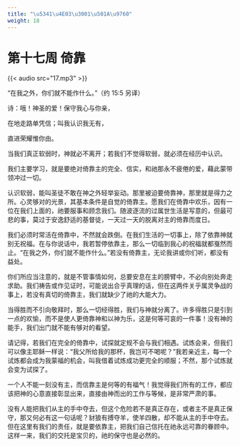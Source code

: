 ```yaml
---
title: "\u5341\u4E03\u3001\u501A\u9760"
weight: 18
---
```


# 第十七周 倚靠

{{< audio src="17.mp3" >}}


“在我之外，你们就不能作什么。”（约 15:5 另译）

诗：哦！神圣的爱！保守我心与你亲，

在地走路单凭信；叫我认识我无有，

直进荣耀惟你由。

当我们真正软弱时，神就必不离开；若我们不觉得软弱，就必须在经历中认识。

我们主要学习，就是要绝对倚靠主的完全、信实，和祂那永不疲倦的爱，藉此蒙带领冲过一切。

认识软弱，能叫圣徒不敢在神之外轻举妄动。那里被迫要倚靠神，那里就是得力之所。心灵够对的光景，其基本条件是自觉的倚靠主。愿我们在倚靠中欢乐，因有一位在我们上面的，祂要服事和顾念我们。随波逐流的过属世生活是写意的，但最可悲的事，莫过于安逸舒适的基督徒，一天过一天的脱离对主的倚靠而度日。

我们必须时常活在倚靠中，不然就会跌倒。在我们生活的一切事上，除了依靠神就别无祝福。在与你说话中，我若暂停依靠主，那么一切临到我心的祝福就都戛然而止。“在我之外，你们就不能作什么。”若没有倚靠主，无论我讲或你们听，都没有益处。

你们所应当注意的，就是不管事情如何，总要安息在主的膀臂中，不必向别处奔走求助。我们祷告或作见证时，可能说出合乎真理的话，但在这两件关乎属灵争战的事上，若没有真切的倚靠主，我们就缺少了祂的大能大力。

当得胜而不引向敬拜时，那么一切经得胜，我们与神就分离了。许多得胜只是引到一点的欢愉，而不是使人更倚靠神和以神为乐，这是何等可哀的一件事！没有神的能手，我们出门就不能有够对的看望。

请记得，若我们在完全的倚靠中，试探就定规不会与我们相遇。试炼会来，但我们可以像主耶稣一样说：“我父所给我的那杯，我岂可不喝呢？”我若亲近主，每一个试炼都会成为我蒙福的机会，叫我借着试炼成功更完全的顺服；不然，那个试炼就会变为试探了。

一个人不能一刻没有主，而信靠主是何等的有福气！我觉得我们所有的工作，都应该把神的心意直接彰显出来，直接由神而出的工作与等候，是非常严肃的事。

没有人能把我们从主的手中夺去，但这个危险若不是真正存在，或者主不是真正保守，那又何必有这一句话呢？豺狼有搏夺羊，使羊四散，却不能从主的手中夺去。但在这里有我们的责任，就是要依靠主，把我们自己信托在祂永远可靠的眷顾中。这样一来，我们的交托是宝贝的，祂的保守也是必然的。